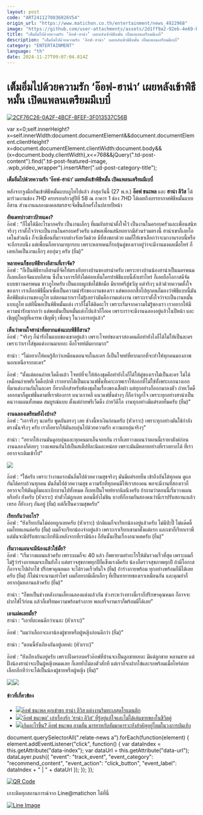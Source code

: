 ```yaml
---
layout: post
code: "ART2411270836026V54"
origin_url: "https://www.matichon.co.th/entertainment/news_4922968"
image: "https://github.com/user-attachments/assets/2d1ff9a2-92eb-4e69-bf51-685e4889c99b"
title: "เต็มอิ่มไปด้วยความรัก ‘อ๊อฟ-ฮาน่า’ เผยหลังเข้าพิธีหมั้น เปิดแพลนเตรียมมีเบบี๋"
description: "เต็มอิ่มไปด้วยความรัก 'อ๊อฟ-ฮาน่า' เผยหลังเข้าพิธีหมั้น เปิดแพลนเตรียมมีเบบี๋"
category: "ENTERTAINMENT"
language: "th"
date: 2024-11-27T09:07:04.814Z
---
```


# เต็มอิ่มไปด้วยความรัก ‘อ๊อฟ-ฮาน่า’ เผยหลังเข้าพิธีหมั้น เปิดแพลนเตรียมมีเบบี๋

[![](https://www.matichon.co.th/wp-content/uploads/2024/11/2CF76C26-0A2F-4BCF-8FEF-3F013537C56B-728x520.jpeg "2CF76C26-0A2F-4BCF-8FEF-3F013537C56B")](https://www.matichon.co.th/wp-content/uploads/2024/11/2CF76C26-0A2F-4BCF-8FEF-3F013537C56B.jpeg)

var x=0;self.innerHeight?x=self.innerWidth:document.documentElement&&document.documentElement.clientHeight?x=document.documentElement.clientWidth:document.body&&(x=document.body.clientWidth),x<=768&&jQuery(".td-post-content").find(".td-post-featured-image, .wpb\_video\_wrapper").insertAfter(".ud-post-category-title");

**เต็มอิ่มไปด้วยความรัก ‘อ๊อฟ-ฮาน่า’ เผยหลังเข้าพิธีหมั้น เปิดแพลนเตรียมมีเบบี๋**

หลังจากจูงมือกันเข้าพิธีหมั้นแบบภูไทไปแล้ว ล่าสุดวันนี้ (27 พ.ย.) **อ๊อฟ ชนะพล** และ **ฮาน่า ลีวิส** ได้มาร่วมงานช่อง 7HD ครบรอบก้าวสู่ปีที่ 58 ณ อาคาร 1 ช่อง 7HD ได้เผยถึงบรรยากาศพิธีหมั้นแบบอีสาน ส่วนงานฉลองมงคลสมรสจะจัดขึ้นอีกครั้งในปลายปีหน้า

**อัพเดทบ่าวสาวป้ายแดง?**  
อ๊อฟ : “ก็ไม่ได้มีอะไรมากครับ เป็นงานเล็กๆ ที่ผมกับฮาน่าตั้งใจไว้ เป็นงานในครอบครัวและเพื่อนสนิท จริงๆ เราตั้งใจว่าจะเป็นงานในครอบครัวครับ แต่พอเพื่อนสนิทอยากมีส่วนร่วมตรงนี้ ฮาน่าเขาก็เลยโอเคในส่วนนึง ก็จะมีเพื่อนที่มาจากต่างจังหวัดด้วย มีที่สงขลาด้วย ผมก็ให้เขาเลือกว่าจะมางานรอบนี้หรือจะอีกรอบนึง แต่เพื่อนก็อยากมาทุกรอบ เพราะหลายคนก็รอลุ้นคู่ของเราอยู่ว่าจะมีงานมงคลเมื่อไหร่ ก็เลยเกิดเป็นงานเล็กๆ อบอุ่นๆ ครับ (ยิ้ม)”

**หลายคนก็ชอบพิธีทางอีสานที่เราจัด?**  
อ๊อฟ : “ก็เป็นพิธีทางอีสานที่จัดให้ตรงกับทางบ้านของฮาน่าครับ เพราะทางบ้านน้องฮาน่าเป็นนครพนม ก็เลยเลือกจัดแบบอีสาน ซึ่งในวงการก็ยังไม่ค่อยเห็นใครทำพิธีแบบนี้สักเท่าไหร่ ก็เลยถือโอกาสดีจัดแบบชาวนครพนม ชาวภูไทครับ เป็นแบบผูกข้อไม้ข้อมือ มีบายศรีสู่ขวัญ แต่จริงๆ แล้วด้วยความตั้งใจของเรา เราเลือกพิธีนี้มาเพื่อเป็นความน่ารักของงานของเรา แต่พอออกสื่อไปทุกคนก็มองว่าพิธีแบบนี้มันคือพิธีแต่งงานของภูไท แต่ตอนแรกเราไม่รู้เลยว่ามันคืองานแต่งงาน เพราะเราตั้งใจว่าจะเป็นงานหมั้นแบบภูไท แต่ทีนี้พอเป็นพิธีหมั้นแต่ง เราก็ไม่ได้ติดอะไร เพราะเริ่มจากความไม่รู้ของเรา เราอยากให้มีความน่ารักมากกว่า แต่พอมันเป็นหมั้นแต่งไปแล้วก็โอเค เพราะเราจะมีงานฉลองอยู่แล้วในปีหน้า และเชิญผู้ใหญ่ที่เคารพ เชิญพี่ๆ เพื่อนๆ ในวงการอยู่แล้ว”

**เห็นว่าตามใจฮาน่าที่อยากแต่งแบบพิธีอีสาน?**  
อ๊อฟ : “จริงๆ ก็น่ารักในแบบของเขาอยู่แล้ว เพราะโจทย์ของเราสองคนคือทำยังไงก็ได้ไม่ให้เป็นละคร เพราะว่าเราใส่ชุดแต่งงานมาเยอะ คือโจทย์มันยากมาก”

ฮาน่า : “ไม่อยากให้คนรู้สึกว่าเหมือนตอนจบในละคร ก็เป็นโจทย์ที่ยากมากที่จะทำให้ทุกคนมองภาพนอกเหนือจากละคร”

อ๊อฟ : “ตั้งแต่ตอนถ่ายเว็ดดิ้งแล้ว โจทย์ที่จะให้ห้องชุดคือทำยังไงก็ได้ให้คู่ของเราไม่เป็นละคร ไม่ได้เหมือนถ่ายพรีเว็ดดิ้งปกติ เราอยากได้เป็นแนวแฟชั่นที่เคาะภาพเราให้ออกที่ไม่ใช่ทั้งพระเอกนางเอกที่มาแต่งงานกันในละคร ก็ยากอีกสำหรับห้องชุดในเรื่องของเสื้อผ้า แต่ทุกอย่างก็ออกมาลงตัว ถ่ายเว็ดดิ้งออกมาก็ดูแฟชั่นตามที่เราต้องการ แนวเกาหลี แนวแฟชั่นต่างๆ ก็ถือว่าถูกใจ เพราะทุกอย่างฮาน่าเป็นคนวางแผนทั้งหมด สมบูรณ์แบบ ตั้งแต่ถ่ายพรีเว็ดดิ้ง ถ่ายวิดีโอ งานทุกอย่างมีแต่รอยยิ้มครับ (ยิ้ม)”

**งานฉลองเตรียมยังไงบ้าง?**  
อ๊อฟ : “เอาจริงๆ นะครับ พูดกันตรงๆ เลย ช่วงนี้หาเงินก่อนครับ (หัวเราะ) เพราะทุกอย่างมันใช้กำลังตรงนั้นจริงๆ ครับ เราก็อยากให้มันอบอุ่นไปด้วยความรัก ความอบอุ่นจริงๆ”

ฮาน่า : “อยากให้งานมันดูอบอุ่นและทุกคนมาเอ็นจอยกัน เราก็เลยวางแผนว่าตอนนี้เราหาตังค์ก่อน งานฉลองก็ค่อยๆ วางแพลนกันไปเป็นสเต็ปทีละนิดละหน่อย เพราะมันมีหลายอย่างที่เราอยากได้ ที่เราอยากจะเติมเข้าไป”

![](https://www.matichon.co.th/wp-content/uploads/2024/11/IMG_6726-921x1024.jpeg)

อ๊อฟ : “ใช่ครับ เพราะว่างานแรกมันอิ่มไปด้วยความสุขจริงๆ มันมีแต่รอยยิ้ม เข้าถึงกันได้ทุกคน ดูแลกันได้ครบถ้วนทุกคน มันอิ่มไปด้วยความสุข ความรักที่ทุกคนมีให้เราสองคน พอจะมีงานที่สองเราก็อยากจะให้มันดูอิ่มและเบิกบานไปทั้งหมด ก็เลยเป็นโจทย์ยากนิดนึงครับ ถ้าถามว่าตอนนี้เริ่มวางแผนหรือยัง ยังครับ (หัวเราะ) ทำตัวไม่ถูกเลย ตอนนี้ยังไม่ชิน บางทีก็ถามกันสองคนว่านี่เราปรับสถานะแล้วเหรอ ก็ยังงงๆ กันอยู่ (ยิ้ม) แต่ก็เป็นความสุขครับ”

**เรียกกันว่าอะไร?**  
อ๊อฟ : “ยังเรียกกันไม่ค่อยถูกเลยครับ (หัวเราะ) ปกติผมก็จะเรียกน้องอยู่แล้วครับ ไม่มีป่ะปี๊ ไม่แด๊ดดี้ ผมไทยแลนด์ครับ (ยิ้ม) ผมก็จะเรียกน้องจ๋าอยู่แล้ว เพราะเราเรียกเขามาตั้งแต่แรก และเขาก็เรียกเราพี่ แต่มันจะมีปรับสถานะอีกทีนึงหลังจากที่เรามีน้อง ก็อันนั้นเป็นเรื่องอนาคตครับ (ยิ้ม)”

**เริ่มวางแผนจะมีน้องแล้วใช่มั้ย?**  
อ๊อฟ : “เริ่มวางแผนแล้วครับ เพราะผมก็จะ 40 แล้ว ก็พยายามทำอะไรให้มันรวดเร็วที่สุด เพราะผมก็ไม่รู้ว่าร่างกายผมจะเป็นยังไง แต่ตรวจสุขภาพทุกปีก็แข็งแรงดีครับ น้องก็ตรวจสุขภาพทุกปี ถ้ามีโอกาสก็อาจจะไปฝากไข่ ปรึกษาคุณหมอ จะได้รวดเร็วทันใจ (ยิ้ม) ถ้าร่างกายพร้อม ทุกอย่างพร้อมก็มีได้เลยครับ (ยิ้ม) ก็ไม่น่าจะนานเท่าไหร่ ผมก็อยากมีเด็กเล็กๆ ที่เป็นทายาทของเราเหมือนกัน และคุณย่าก็อยากอุ้มหลานแล้วครับ (ยิ้ม)”

ฮาน่า : “ก็ขอเป็นช่วงหลังงานเลี้ยงฉลองแต่งแล้วกัน ช่วงระหว่างทางนี้เราก็ปรึกษาคุณหมอ ก็อาจจะฝากไข่ไว้ก่อน แล้วก็เตรียมความพร้อมร่างกาย พอเสร็จงานเราก็พร้อมมีได้เลย”

**เอาแฝดเลยมั้ย?**  
ฮาน่า : “เอาทีละคนดีกว่าเนอะ (หัวเราะ)”

อ๊อฟ : “ผมว่าเลือกจะเอาน้องผู้ชายหรือผู้หญิงก่อนดีกว่า (ยิ้ม)”

ฮาน่า : “ตอนนี้ยังเถียงกันอยู่เลยค่ะ (หัวเราะ)”

อ๊อฟ : “ยังเถียงกันอยู่ครับ เพราะฝั่งครอบครัวอ๊อฟที่บ้านจะเป็นลูกชายเยอะ มีแต่ลูกชาย หลานชาย แต่ฝั่งน้องฮาน่าจะเป็นผู้หญิงหมดเลย ก็เลยยังไม่ลงตัวสักที แต่เราก็จะฝากไข่และรอพร้อมเมื่อไหร่ค่อยเลือกอีกทีว่าจะได้เป็นน้องผู้ชายหรือผู้หญิง (ยิ้ม)”

![](https://www.matichon.co.th/wp-content/uploads/2024/11/IMG_6721-1024x768.jpeg)![](https://www.matichon.co.th/wp-content/uploads/2024/11/IMG_6725-932x1024.jpeg)

#### ข่าวที่เกี่ยวข้อง

*   [![](https://www.matichon.co.th/wp-content/uploads/2024/06/546328F9-825B-482F-A844-8273541509B8.jpeg)อ๊อฟ ชนะพล คุกเข่าขอ ฮาน่า ลีวิส แต่งงานริมทะเลสุดโรแมนติก](https://www.matichon.co.th/entertainment/news_4608486)
*   [![](https://www.matichon.co.th/wp-content/uploads/2023/09/S__34594830_0web-1.png)‘อ๊อฟ ชนะพล’ เล่าเรื่องรัก ‘ฮาน่า ลีวิส’ ที่รู้อยู่แก่ใจและไม่ได้เล่นขายของในชีวิตคู่](https://www.matichon.co.th/entertainment/news_4167100)
*   [![](https://www.matichon.co.th/wp-content/uploads/2023/03/อ๊อฟ.jpg)เกิดอะไรขึ้น? อ๊อฟ ชนะพล ถามลั่น มารยาทกับสัมมาคารวะยังสำคัญอยู่ไหมในวงการบันเทิง](https://www.matichon.co.th/entertainment/news_3864333)

document.querySelectorAll(".relate-news a").forEach(function(element) { element.addEventListener("click", function() { var dataIndex = this.getAttribute("data-index"); var dataUrl = this.getAttribute("data-url"); dataLayer.push({ "event": "track\_event", "event\_category": "recommend\_content", "event\_action": "click\_button", "event\_label": dataIndex + " | " + dataUrl }); }); });

[![QR Code](https://www.matichon.co.th/wp-content/uploads/2023/07/wob1371z.jpg)](https://lin.ee/ht0nDxX)

เกาะติดทุกสถานการณ์จาก Line@matichon ได้ที่นี่

[![Line Image](https://www.matichon.co.th/wp-content/uploads/2023/07/th.png)](https://lin.ee/ht0nDxX)